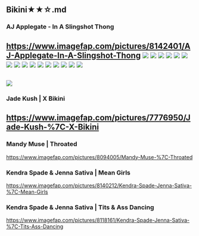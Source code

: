 ## Bikini★★☆.md
### AJ Applegate - In A Slingshot Thong
https://www.imagefap.com/pictures/8142401/AJ-Applegate-In-A-Slingshot-Thong
![](https://x.imagefapusercontent.com/u/Grodrigu3ss/8142401/870681520/tgo0147-ajapplegate-002.jpg)
![](https://x.imagefapusercontent.com/u/Grodrigu3ss/8142401/482865728/tgo0147-ajapplegate-003.jpg)
![](https://x.imagefapusercontent.com/u/Grodrigu3ss/8142401/596115696/tgo0147-ajapplegate-007.jpg)
![](https://x.imagefapusercontent.com/u/Grodrigu3ss/8142401/161098296/tgo0147-ajapplegate-010.jpg)
![](https://x.imagefapusercontent.com/u/Grodrigu3ss/8142401/742999125/tgo0147-ajapplegate-018.jpg)
![](https://x.imagefapusercontent.com/u/Grodrigu3ss/8142401/1208274849/tgo0147-ajapplegate-020.jpg)
![](https://x.imagefapusercontent.com/u/Grodrigu3ss/8142401/949387513/tgo0147-ajapplegate-025.jpg)
![](https://x.imagefapusercontent.com/u/Grodrigu3ss/8142401/1579086168/tgo0147-ajapplegate-034.jpg)
![](https://x.imagefapusercontent.com/u/Grodrigu3ss/8142401/784877465/tgo0147-ajapplegate-035.jpg)
![](https://x.imagefapusercontent.com/u/Grodrigu3ss/8142401/259293393/tgo0147-ajapplegate-041.jpg)
![](https://x.imagefapusercontent.com/u/Grodrigu3ss/8142401/505089354/tgo0147-ajapplegate-042.jpg)
![](https://x.imagefapusercontent.com/u/Grodrigu3ss/8142401/783374629/tgo0147-ajapplegate-050.jpg)
![](https://x.imagefapusercontent.com/u/Grodrigu3ss/8142401/130698520/tgo0147-ajapplegate-057.jpg)
![](https://x.imagefapusercontent.com/u/Grodrigu3ss/8142401/232851859/tgo0147-ajapplegate-100.jpg)
![](https://x.imagefapusercontent.com/u/Grodrigu3ss/8142401/1197442192/tgo0147-ajapplegate-102.jpg)
![](https://x.imagefapusercontent.com/u/Grodrigu3ss/8142401/949272791/tgo0147-ajapplegate-107.jpg)
---
![](https://x.imagefapusercontent.com/u/Pussybanger75/8116558/2085480741/mandy-31-of-58.jpeg)
---
### Jade Kush | X Bikini
https://www.imagefap.com/pictures/7776950/Jade-Kush-%7C-X-Bikini
![]()
![]()
![]()
![]()
![]()
![]()
![]()
![]()
![]()
---
### Mandy Muse | Throated
https://www.imagefap.com/pictures/8094005/Mandy-Muse-%7C-Throated
### Kendra Spade & Jenna Sativa | Mean Girls
https://www.imagefap.com/pictures/8140212/Kendra-Spade-Jenna-Sativa-%7C-Mean-Girls
### Kendra Spade & Jenna Sativa | Tits & Ass Dancing
https://www.imagefap.com/pictures/8118161/Kendra-Spade-Jenna-Sativa-%7C-Tits-Ass-Dancing
